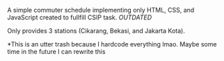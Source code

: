 A simple commuter schedule implementing only HTML, CSS, and JavaScript created to fullfill CSIP task. *OUTDATED*

Only provides 3 stations (Cikarang, Bekasi, and Jakarta Kota).

*This is an utter trash because I hardcode everything lmao. Maybe some time in the future I can rewrite this
